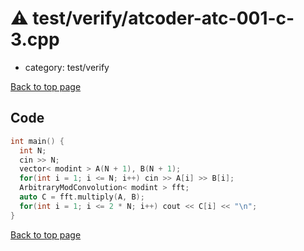 <!-- mathjax config similar to math.stackexchange -->
<script type="text/javascript" async
  src="https://cdnjs.cloudflare.com/ajax/libs/mathjax/2.7.5/MathJax.js?config=TeX-MML-AM_CHTML">
</script>
<script type="text/x-mathjax-config">
  MathJax.Hub.Config({
    TeX: { equationNumbers: { autoNumber: "AMS" }},
    tex2jax: {
      inlineMath: [ ['$','$'] ],
      processEscapes: true
    },
    "HTML-CSS": { matchFontHeight: false },
    displayAlign: "left",
    displayIndent: "2em"
  });
</script>

<script type="text/javascript" src="https://cdnjs.cloudflare.com/ajax/libs/jquery/3.4.1/jquery.min.js"></script>
<script src="https://cdn.jsdelivr.net/npm/jquery-balloon-js@1.1.2/jquery.balloon.min.js" integrity="sha256-ZEYs9VrgAeNuPvs15E39OsyOJaIkXEEt10fzxJ20+2I=" crossorigin="anonymous"></script>
<script type="text/javascript" src="../../../assets/js/copy-button.js"></script>
<link rel="stylesheet" href="../../../assets/css/copy-button.css" />


# :warning: test/verify/atcoder-atc-001-c-3.cpp
* category: test/verify


[Back to top page](../../../index.html)



## Code
```cpp
int main() {
  int N;
  cin >> N;
  vector< modint > A(N + 1), B(N + 1);
  for(int i = 1; i <= N; i++) cin >> A[i] >> B[i];
  ArbitraryModConvolution< modint > fft;
  auto C = fft.multiply(A, B);
  for(int i = 1; i <= 2 * N; i++) cout << C[i] << "\n";
}

```

[Back to top page](../../../index.html)

